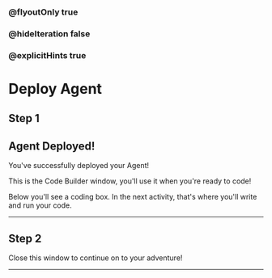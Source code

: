### @flyoutOnly true
### @hideIteration false
### @explicitHints true

# Deploy Agent

## Step 1
## Agent Deployed!
You've successfully deployed your Agent! 

This is the Code Builder window, you'll use it when you're ready to code!

Below you'll see a coding box. In the next activity, that's where you'll write and run your code.



---

## Step 2
Close this window to continue on to your adventure!



---

